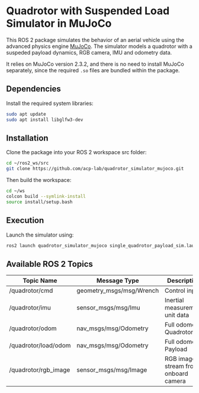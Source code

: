 # Quadrotor with Suspended Load Simulator in MuJoCo

This ROS 2 package simulates the behavior of an aerial vehicle using the advanced physics engine [MuJoCo](https://mujoco.org/). The simulator models a quadrotor with a suspeded payload dynamics, RGB camera, IMU and odometry data.

It relies on MuJoCo version 2.3.2, and there is no need to install MuJoCo separately, since the required `.so` files are bundled within the package.

## Dependencies

Install the required system libraries:

```bash
sudo apt update  
sudo apt install libglfw3-dev
```

## Installation

Clone the package into your ROS 2 workspace src folder:

```bash
cd ~/ros2_ws/src  
git clone https://github.com/acp-lab/quadrotor_simulator_mujoco.git
```
Then build the workspace:

```bash
cd ~/ws  
colcon build --symlink-install  
source install/setup.bash
```

## Execution

Launch the simulator using:

```bash
ros2 launch quadrotor_simulator_mujoco single_quadrotor_payload_sim.launch.py
```

## Available ROS 2 Topics

| Topic Name            | Message Type                | Description                                  |
|------------------------|-----------------------------|----------------------------------------------|
| /quadrotor/cmd         | geometry_msgs/msg/Wrench    | Control input                                |
| /quadrotor/imu         | sensor_msgs/msg/Imu         | Inertial measurement unit data               |
| /quadrotor/odom        | nav_msgs/msg/Odometry       | Full odometry Quadrotor                      |
| /quadrotor/load/odom   | nav_msgs/msg/Odometry       | Full odometry Payload                        |
| /quadrotor/rgb_image   | sensor_msgs/msg/Image       | RGB image stream from onboard camera         |